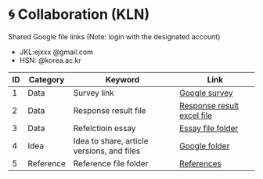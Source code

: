 # 🌀 Collaboration (KLN)

Shared Google file links (Note: login with the designated account)

+ JKL:ejxxx @gmail.com
+ HSN: @korea.ac.kr

|ID|Category|Keyword|Link|
|--|--|--|--|
|1|Data|Survey link|[Google survey](https://forms.gle/42Y1Mo986MQ8Xq4q9)|
|2|Data|Response result file|[Response result excel file](https://docs.google.com/spreadsheets/d/10iPA9oCMBV6LkS9kPSM7juCpNsqJW8Tc/edit?usp=sharing&ouid=105815276171464608659&rtpof=true&sd=true)|
|3|Data|Refelctioin essay|[Essay file folder](https://drive.google.com/drive/folders/1urEJUcJs6YJp3zG4lPlHusTqbsgI8BJExH3U6wO5ANy_aRDu8WFH-XSPSF0o6dgf60KZ7_2S?usp=sharing)|
|4|Idea|Idea to share, article versions, and files|[Google folder](https://drive.google.com/drive/folders/1aKUvk-Z993LGgP1T0zNIQLUMJB8VfIAz?usp=drive_link)|
|5|Reference|Reference file folder|[References](https://drive.google.com/drive/folders/1b_kq8VrUJCg7jZUXiVwILaczKP-ihnNJ?usp=drive_link)|
